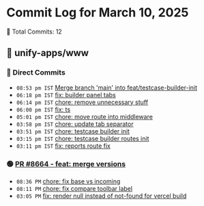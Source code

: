 # Commit Log for March 10, 2025

📝 Total Commits: 12

## 📁 unify-apps/www

### 🔨 Direct Commits

- `08:53 pm IST` [Merge branch 'main' into feat/testcase-builder-init](https://github.com/unify-apps/www/commit/4924ff2750b9af964cb0e4ca033a9f47f918498d)
- `06:18 pm IST` [fix: builder panel tabs](https://github.com/unify-apps/www/commit/deec2ccd90cab8b2bab4925f4ad632b669affa51)
- `06:14 pm IST` [chore: remove unnecessary stuff](https://github.com/unify-apps/www/commit/29b927fcfc15d1c81345b9f0d8c88fbfa91cc94e)
- `06:00 pm IST` [fix: ts](https://github.com/unify-apps/www/commit/92eb82aed95607d80cad5de42f313bf105b52304)
- `05:01 pm IST` [chore: move route into middleware](https://github.com/unify-apps/www/commit/13e0f9a2e09fa29ad70494c46e8e779987fa2ed0)
- `03:58 pm IST` [chore: update tab separator](https://github.com/unify-apps/www/commit/cbd3a122410117219944e60a9c0e648e0a307014)
- `03:51 pm IST` [chore: testcase builder init](https://github.com/unify-apps/www/commit/fae1d8002a40953caca0f0c1787e77f1be598aa0)
- `03:15 pm IST` [chore: testcase builder routes init](https://github.com/unify-apps/www/commit/bf30136b31236b1fcaf22fcb4f52f90ea9184ec4)
- `03:11 pm IST` [fix: reports route fix](https://github.com/unify-apps/www/commit/95992ac1414375155ee9493de205daabe1502539)

### 🟢 [PR #8664 - feat: merge versions](https://github.com/unify-apps/www/pull/8664)

- `08:36 PM` [chore: fix base vs incoming](https://github.com/unify-apps/www/commit/4c4b26f55cab58c31b09ba9dac84fbb8377eac2e)
- `08:11 PM` [chore: fix compare toolbar label](https://github.com/unify-apps/www/commit/f18ab68fd8abb9975c20ea3d7a790af351270d3a)
- `03:05 PM` [fix: render null instead of not-found for vercel build](https://github.com/unify-apps/www/commit/a69fcc22495c9c801d8761c2bd2658f16be6b7a7)


